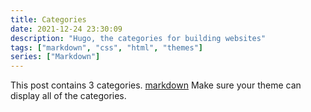 ```yaml
---
title: Categories
date: 2021-12-24 23:30:09
description: "Hugo, the categories for building websites"
tags: ["markdown", "css", "html", "themes"]
series: ["Markdown"]
---
```

This post contains 3 categories. [markdown](https://github.com/guangzhengli/hugo-theme-ladder/blob/master/LICENSE) Make sure your theme can display all of the categories.